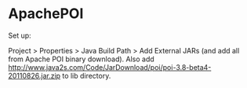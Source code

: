 # ApachePOI

Set up:

Project > Properties > Java Build Path > Add External JARs (and add all from Apache POI binary download). Also add http://www.java2s.com/Code/JarDownload/poi/poi-3.8-beta4-20110826.jar.zip to lib directory.
